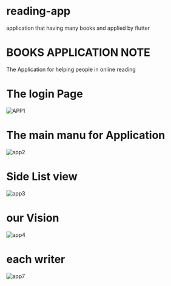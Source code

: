 # reading-app
application that having many books and applied by flutter 

# BOOKS APPLICATION NOTE
The Application for helping people in online reading 
# The login Page
![APP1](https://user-images.githubusercontent.com/74832164/163676380-fad3a7d9-7eef-41c9-9913-5ca351bdecc5.PNG)
 
 # The main manu for Application
 ![app2](https://user-images.githubusercontent.com/74832164/163676433-9d7417c4-95da-4aeb-a58d-fbbf85780473.PNG)

# Side List view
![app3](https://user-images.githubusercontent.com/74832164/163676447-953ea77c-37f3-4793-8a1f-0dcb180a7f8b.PNG)

# our Vision 
![app4](https://user-images.githubusercontent.com/74832164/163676616-5e02d8c5-2621-4409-8a83-bd008d5dfff2.PNG)

# each writer
![app7](https://user-images.githubusercontent.com/74832164/163676648-4893c9bf-e40b-4f34-a41b-140f2a32a37e.PNG)

